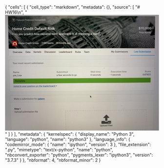 {
 "cells": [
  {
   "cell_type": "markdown",
   "metadata": {},
   "source": [
    "# HW16\n",
    "![Alt text](Day_016_HW.jpg)"
   ]
  }
 ],
 "metadata": {
  "kernelspec": {
   "display_name": "Python 3",
   "language": "python",
   "name": "python3"
  },
  "language_info": {
   "codemirror_mode": {
    "name": "ipython",
    "version": 3
   },
   "file_extension": ".py",
   "mimetype": "text/x-python",
   "name": "python",
   "nbconvert_exporter": "python",
   "pygments_lexer": "ipython3",
   "version": "3.7.3"
  }
 },
 "nbformat": 4,
 "nbformat_minor": 2
}
